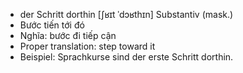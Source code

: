- der Schritt dorthin	[ʃʁɪt ˈdɔʁthɪn]	Substantiv (mask.)
- Bước tiến tới đó
- Nghĩa: bước đi tiếp cận
- Proper translation: step toward it
- Beispiel: Sprachkurse sind der erste Schritt dorthin.